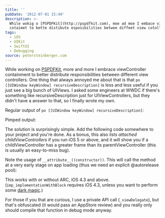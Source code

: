 ```yaml
---
title: ''
pubDate: '2012-07-01 15:49'
description: >-
  While wokig o [PSPDFKit](http://pspdfkit.com), moe ad moe I embace viewCotolle
  cotaimet to bette distibute esposibilities betwee diffeet view cotolles.
tags:
  - iOS
  - UIKit
  - SwiftUI
  - Debugging
source: petersteinberger.com
---
```


While working on [PSPDFKit](http://pspdfkit.com), more and more I embrace viewController containment to better distribute responsibilities between different view controllers.
One thing that always annoyed me about that is that ```po [[UIWindow keyWindow] recursiveDescription]``` is less and less useful if you just see a big bunch of UIViews.
I asked some engineers at WWDC if there's something like recursiveDescription just for UIViewControllers, but they didn't have a answer to that, so I finally wrote my own.

Regular output of ```po [[UIWindow keyWindow] recursiveDescription]```:
<script src="https://gist.github.com/3028506.js"> </script>

Pimped output:
<script src="https://gist.github.com/3028503.js"> </script>

The solution is surprisingly simple. Add the following code somewhere to your project and you're done.
As a bonus, this also *lists attached childViewControllers* if you run iOS 5 or above, and it will show you if a childViewController has a greater frame than its parentViewController (this is usually an easy-to-miss bug).

Note the usage of ```__attribute__((constructor))```. This will call the method at a very early stage on app loading (thus we need an explicit @autorelease pool):

<script src="https://gist.github.com/3028524.js"> </script>

This works with or without ARC, iOS 4.3 and above. (```imp_implementationWithBlock``` requires iOS 4.3, unless you want to perform some [dark magic](https://github.com/landonf/plblockimp).)

For those if you that are curious, I use a private API call (```_viewDelegate```), but that's obfuscated (it would pass an AppStore review) and you really only should compile that function in debug mode anyway.
